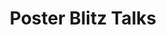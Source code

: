 ---
day: 2
time: 11:00AM-12:00PM
name: blitz
title: Poster Blitz Talks
location: L
link: "#posters"
---